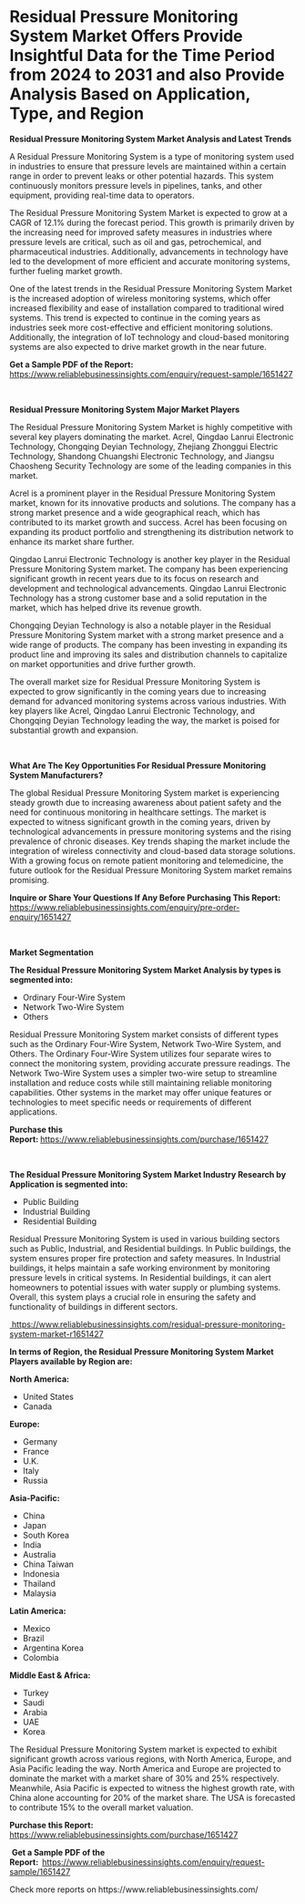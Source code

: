 <p><h1>Residual Pressure Monitoring System Market Offers Provide Insightful Data for the Time Period from 2024 to 2031 and also Provide Analysis Based on Application, Type, and Region</h1></p><p><strong>Residual Pressure Monitoring System Market Analysis and Latest Trends</strong></p>
<p><p>A Residual Pressure Monitoring System is a type of monitoring system used in industries to ensure that pressure levels are maintained within a certain range in order to prevent leaks or other potential hazards. This system continuously monitors pressure levels in pipelines, tanks, and other equipment, providing real-time data to operators.</p><p>The Residual Pressure Monitoring System Market is expected to grow at a CAGR of 12.1% during the forecast period. This growth is primarily driven by the increasing need for improved safety measures in industries where pressure levels are critical, such as oil and gas, petrochemical, and pharmaceutical industries. Additionally, advancements in technology have led to the development of more efficient and accurate monitoring systems, further fueling market growth.</p><p>One of the latest trends in the Residual Pressure Monitoring System Market is the increased adoption of wireless monitoring systems, which offer increased flexibility and ease of installation compared to traditional wired systems. This trend is expected to continue in the coming years as industries seek more cost-effective and efficient monitoring solutions. Additionally, the integration of IoT technology and cloud-based monitoring systems are also expected to drive market growth in the near future.</p></p>
<p><strong>Get a Sample PDF of the Report:&nbsp;</strong> <a href="https://www.reliablebusinessinsights.com/enquiry/request-sample/1651427">https://www.reliablebusinessinsights.com/enquiry/request-sample/1651427</a></p>
<p>&nbsp;</p>
<p><strong>Residual Pressure Monitoring System Major Market Players</strong></p>
<p><p>The Residual Pressure Monitoring System Market is highly competitive with several key players dominating the market. Acrel, Qingdao Lanrui Electronic Technology, Chongqing Deyian Technology, Zhejiang Zhonggui Electric Technology, Shandong Chuangshi Electronic Technology, and Jiangsu Chaosheng Security Technology are some of the leading companies in this market.</p><p>Acrel is a prominent player in the Residual Pressure Monitoring System market, known for its innovative products and solutions. The company has a strong market presence and a wide geographical reach, which has contributed to its market growth and success. Acrel has been focusing on expanding its product portfolio and strengthening its distribution network to enhance its market share further.</p><p>Qingdao Lanrui Electronic Technology is another key player in the Residual Pressure Monitoring System market. The company has been experiencing significant growth in recent years due to its focus on research and development and technological advancements. Qingdao Lanrui Electronic Technology has a strong customer base and a solid reputation in the market, which has helped drive its revenue growth.</p><p>Chongqing Deyian Technology is also a notable player in the Residual Pressure Monitoring System market with a strong market presence and a wide range of products. The company has been investing in expanding its product line and improving its sales and distribution channels to capitalize on market opportunities and drive further growth.</p><p>The overall market size for Residual Pressure Monitoring System is expected to grow significantly in the coming years due to increasing demand for advanced monitoring systems across various industries. With key players like Acrel, Qingdao Lanrui Electronic Technology, and Chongqing Deyian Technology leading the way, the market is poised for substantial growth and expansion.</p></p>
<p>&nbsp;</p>
<p><strong>What Are The Key Opportunities For Residual Pressure Monitoring System Manufacturers?</strong></p>
<p><p>The global Residual Pressure Monitoring System market is experiencing steady growth due to increasing awareness about patient safety and the need for continuous monitoring in healthcare settings. The market is expected to witness significant growth in the coming years, driven by technological advancements in pressure monitoring systems and the rising prevalence of chronic diseases. Key trends shaping the market include the integration of wireless connectivity and cloud-based data storage solutions. With a growing focus on remote patient monitoring and telemedicine, the future outlook for the Residual Pressure Monitoring System market remains promising.</p></p>
<p><strong>Inquire or Share Your Questions If Any Before Purchasing This Report:</strong> <a href="https://www.reliablebusinessinsights.com/enquiry/pre-order-enquiry/1651427">https://www.reliablebusinessinsights.com/enquiry/pre-order-enquiry/1651427</a></p>
<p>&nbsp;</p>
<p><strong>Market Segmentation</strong></p>
<p><strong>The Residual Pressure Monitoring System Market Analysis by types is segmented into:</strong></p>
<p><ul><li>Ordinary Four-Wire System</li><li>Network Two-Wire System</li><li>Others</li></ul></p>
<p><p>Residual Pressure Monitoring System market consists of different types such as the Ordinary Four-Wire System, Network Two-Wire System, and Others. The Ordinary Four-Wire System utilizes four separate wires to connect the monitoring system, providing accurate pressure readings. The Network Two-Wire System uses a simpler two-wire setup to streamline installation and reduce costs while still maintaining reliable monitoring capabilities. Other systems in the market may offer unique features or technologies to meet specific needs or requirements of different applications.</p></p>
<p><strong>Purchase this Report:&nbsp;</strong><a href="https://www.reliablebusinessinsights.com/purchase/1651427">https://www.reliablebusinessinsights.com/purchase/1651427</a></p>
<p>&nbsp;</p>
<p><strong>The Residual Pressure Monitoring System Market Industry Research by Application is segmented into:</strong></p>
<p><ul><li>Public Building</li><li>Industrial Building</li><li>Residential Building</li></ul></p>
<p><p>Residual Pressure Monitoring System is used in various building sectors such as Public, Industrial, and Residential buildings. In Public buildings, the system ensures proper fire protection and safety measures. In Industrial buildings, it helps maintain a safe working environment by monitoring pressure levels in critical systems. In Residential buildings, it can alert homeowners to potential issues with water supply or plumbing systems. Overall, this system plays a crucial role in ensuring the safety and functionality of buildings in different sectors.</p></p>
<p><a href="https://www.reliablebusinessinsights.com/residual-pressure-monitoring-system-market-r1651427">&nbsp;https://www.reliablebusinessinsights.com/residual-pressure-monitoring-system-market-r1651427</a></p>
<p><strong>In terms of Region, the Residual Pressure Monitoring System Market Players available by Region are:</strong></p>
<p>
    <p> <strong> North America: </strong>
        <ul>
            <li>United States</li>
            <li>Canada</li>
        </ul>
        </p> 
    <p> <strong> Europe: </strong>
        <ul>
            <li>Germany</li>
            <li>France</li>
            <li>U.K.</li>
            <li>Italy</li>
            <li>Russia</li>
        </ul>
        </p> 
    <p> <strong> Asia-Pacific: </strong>
        <ul>
            <li>China</li>
            <li>Japan</li>
            <li>South Korea</li>
            <li>India</li>
            <li>Australia</li>
            <li>China Taiwan</li>
            <li>Indonesia</li>
            <li>Thailand</li>
            <li>Malaysia</li>
        </ul>
        </p> 
    <p> <strong> Latin America: </strong>
        <ul>
            <li>Mexico</li>
            <li>Brazil</li>
            <li>Argentina Korea</li>
            <li>Colombia</li>
        </ul>
        </p> 
    <p> <strong> Middle East & Africa: </strong>
        <ul>
            <li>Turkey</li>
            <li>Saudi</li>
            <li>Arabia</li>
            <li>UAE</li>
            <li>Korea</li>
        </ul>
    </p>
    </p>
<p><p>The Residual Pressure Monitoring System market is expected to exhibit significant growth across various regions, with North America, Europe, and Asia Pacific leading the way. North America and Europe are projected to dominate the market with a market share of 30% and 25% respectively. Meanwhile, Asia Pacific is expected to witness the highest growth rate, with China alone accounting for 20% of the market share. The USA is forecasted to contribute 15% to the overall market valuation.</p></p>
<p><strong>Purchase this Report: </strong><a href="https://www.reliablebusinessinsights.com/purchase/1651427">https://www.reliablebusinessinsights.com/purchase/1651427</a></p>
<p>&nbsp;<strong>Get a Sample PDF of the Report:&nbsp;&nbsp;</strong><a href="https://www.reliablebusinessinsights.com/enquiry/request-sample/1651427">https://www.reliablebusinessinsights.com/enquiry/request-sample/1651427</a></p>
<p><strong></strong></p>
<p>Check more reports on https://www.reliablebusinessinsights.com/</p>